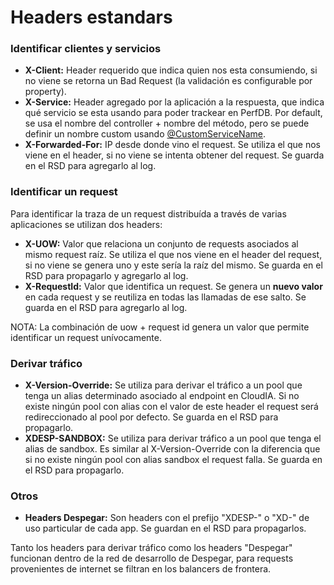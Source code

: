 # Headers estandars

### Identificar clientes y servicios
- **X-Client:** Header requerido que indica quien nos esta consumiendo, si no viene se retorna un Bad Request (la validación es configurable por property).
- **X-Service:** Header agregado por la aplicación a la respuesta, que indica qué servicio se esta usando para poder trackear en PerfDB.
Por default, se usa el nombre del controller + nombre del método, pero se puede definir un nombre custom usando [@CustomServiceName](https://github.com/despegar/java-template/blob/routing/src/main/java/com/despegar/javatemplate/util/web/interceptor/CustomServiceName.java).
- **X-Forwarded-For:** IP desde donde vino el request. Se utiliza el que nos viene en el header, si no viene se intenta obtener del request. Se guarda en el RSD para agregarlo al log.

### Identificar un request
Para identificar la traza de un request distribuída a través de varias aplicaciones se utilizan dos headers:

- **X-UOW:** Valor que relaciona un conjunto de requests asociados al mismo request raíz. Se utiliza el que nos viene en el header del request, si no viene se genera uno y este sería la raíz del mismo. Se guarda en el RSD para propagarlo y agregarlo al log.
- **X-RequestId:** Valor que identifica un request. Se genera un **nuevo valor** en cada request y se reutiliza en todas las llamadas de ese salto. Se guarda en el RSD para agregarlo al log.

NOTA: La combinación de uow + request id genera un valor que permite identificar un request unívocamente.

### Derivar tráfico
- **X-Version-Override:** Se utiliza para derivar el tráfico a un pool que tenga un alias determinado asociado al endpoint en CloudIA. Si no existe ningún pool con alias con el valor de este header el request será redireccionado al pool por defecto. Se guarda en el RSD para propagarlo.
- **XDESP-SANDBOX:** Se utiliza para derivar tráfico a un pool que tenga el alias de sandbox. Es similar al X-Version-Override con la diferencia que si no existe ningún pool con alias sandbox el request falla. Se guarda en el RSD para propagarlo.

### Otros
- **Headers Despegar:** Son headers con el prefijo "XDESP-" o "XD-" de uso particular de cada app. Se guardan en el RSD para propagarlos.

Tanto los headers para derivar tráfico como los headers "Despegar" funcionan dentro de la red de desarrollo de Despegar, para requests provenientes de internet se filtran en los balancers de frontera.
